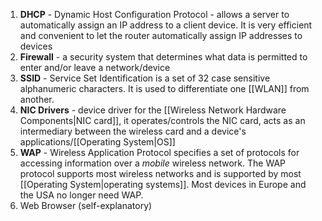 1. **DHCP** - Dynamic Host Configuration Protocol - allows a server to automatically assign an IP address to a client device. It is very efficient and convenient to let the router automatically assign IP addresses to devices
2. **Firewall** - a security system that determines what data is permitted to enter and/or leave a network/device
3. **SSID** - Service Set Identification is a set of 32 case sensitive alphanumeric characters. It is used to differentiate one [[WLAN]] from another.
4. **NIC Drivers** - device driver for the [[Wireless Network Hardware Components|NIC card]], it operates/controls the NIC card, acts as an intermediary between the wireless card and a device's applications/[[Operating System|OS]]
5. **WAP** - Wireless Application Protocol specifies a set of protocols for accessing information over a *mobile* wireless network. The WAP protocol supports most wireless networks and is supported by most [[Operating System|operating systems]]. Most devices in Europe and the USA no longer need WAP.
6. Web Browser (self-explanatory)